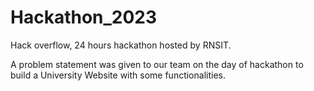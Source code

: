 # Hackathon_2023
Hack overflow, 24 hours hackathon hosted by RNSIT.

A problem statement was given to our team on the day of hackathon to build a University Website with some functionalities.
